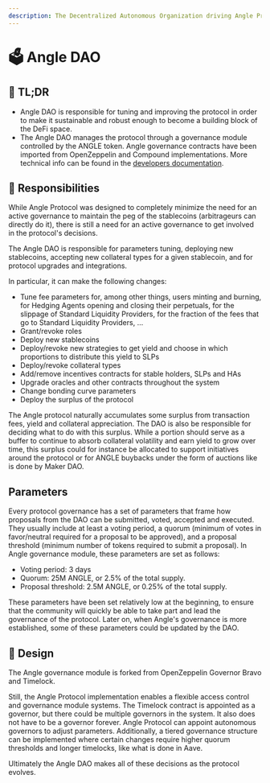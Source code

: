 ```yaml
---
description: The Decentralized Autonomous Organization driving Angle Protocol
---
```


# 🗳 Angle DAO

## 🔎 TL;DR

- Angle DAO is responsible for tuning and improving the protocol in order to make it sustainable and robust enough to become a building block of the DeFi space.
- The Angle DAO manages the protocol through a governance module controlled by the ANGLE token. Angle governance contracts have been imported from OpenZeppelin and Compound implementations. More technical info can be found in the [developers documentation](https://developers.angle.money/side-smart-contract-modules/governance).

## 🔘 Responsibilities

While Angle Protocol was designed to completely minimize the need for an active governance to maintain the peg of the stablecoins (arbitrageurs can directly do it), there is still a need for an active governance to get involved in the protocol's decisions.

The Angle DAO is responsible for parameters tuning, deploying new stablecoins, accepting new collateral types for a given stablecoin, and for protocol upgrades and integrations.

In particular, it can make the following changes:

- Tune fee parameters for, among other things, users minting and burning, for Hedging Agents opening and closing their perpetuals, for the slippage of Standard Liquidity Providers, for the fraction of the fees that go to Standard Liquidity Providers, ...
- Grant/revoke roles
- Deploy new stablecoins
- Deploy/revoke new strategies to get yield and choose in which proportions to distribute this yield to SLPs
- Deploy/revoke collateral types
- Add/remove incentives contracts for stable holders, SLPs and HAs
- Upgrade oracles and other contracts throughout the system
- Change bonding curve parameters
- Deploy the surplus of the protocol

The Angle protocol naturally accumulates some surplus from transaction fees, yield and collateral appreciation. The DAO is also be responsible for deciding what to do with this surplus.
While a portion should serve as a buffer to continue to absorb collateral volatility and earn yield to grow over time, this surplus could for instance be allocated to support initiatives around the protocol or for ANGLE buybacks under the form of auctions like is done by Maker DAO.

## Parameters

Every protocol governance has a set of parameters that frame how proposals from the DAO can be submitted, voted, accepted and executed. They usually include at least a voting period, a quorum (minimum of votes in favor/neutral required for a proposal to be approved), and a proposal threshold (minimum number of tokens required to submit a proposal). In Angle governance module, these parameters are set as follows:

- Voting period: 3 days
- Quorum: 25M ANGLE, or 2.5% of the total supply.
- Proposal threshold: 2.5M ANGLE, or 0.25% of the total supply.

These parameters have been set relatively low at the beginning, to ensure that the community will quickly be able to take part and lead the governance of the protocol. Later on, when Angle's governance is more established, some of these parameters could be updated by the DAO.

## 🎨 Design

The Angle governance module is forked from OpenZeppelin Governor Bravo and Timelock.

Still, the Angle Protocol implementation enables a flexible access control and governance module systems. The Timelock contract is appointed as a governor, but there could be multiple governors in the system. It also does not have to be a governor forever. Angle Protocol can appoint autonomous governors to adjust parameters. Additionally, a tiered governance structure can be implemented where certain changes require higher quorum thresholds and longer timelocks, like what is done in Aave.

Ultimately the Angle DAO makes all of these decisions as the protocol evolves.
